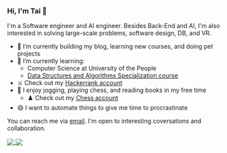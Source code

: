 ### Hi, I'm Tai 👋
 
<!--
**tailtq/tailtq** is a ✨ _special_ ✨ repository because its `README.md` (this file) appears on your GitHub profile.
-->
I'm a Software engineer and AI engineer. Besides Back-End and AI, I'm also interested in solving large-scale problems, software design, DB, and VR.

- 🔭 I’m currently building my blog, learning new courses, and doing pet projects
- 🌱 I’m currently learning:
  - Computer Science at University of the People
  - [Data Structures and Algorithms Specialization course](https://www.coursera.org/specializations/data-structures-algorithms)
- :crossed_swords: Check out my [Hackerrank account](https://www.hackerrank.com/ltquoctaidn98)
- :running: I enjoy jogging, playing chess, and reading books in my free time
  - :chess_pawn: Check out my [Chess account](https://www.chess.com/member/ltquoctaidn98)
- 😄 I want to automate things to give me time to procrastinate

You can reach me via [email](mailto:ltquoctaidn98@gmail.com). I'm open to interesting coversations and collaboration.

<a href="https://github.com/anuraghazra/github-readme-stats" style="width: 400px">
  <img align="center" src="https://github-readme-stats.vercel.app/api?username=tailtq&count_private=true&show_icons=true" />
</a>
<a href="https://github.com/anuraghazra/github-readme-stats">
  <img align="center" src="https://github-readme-stats.vercel.app/api/top-langs/?username=tailtq&layout=compact" />
</a>

